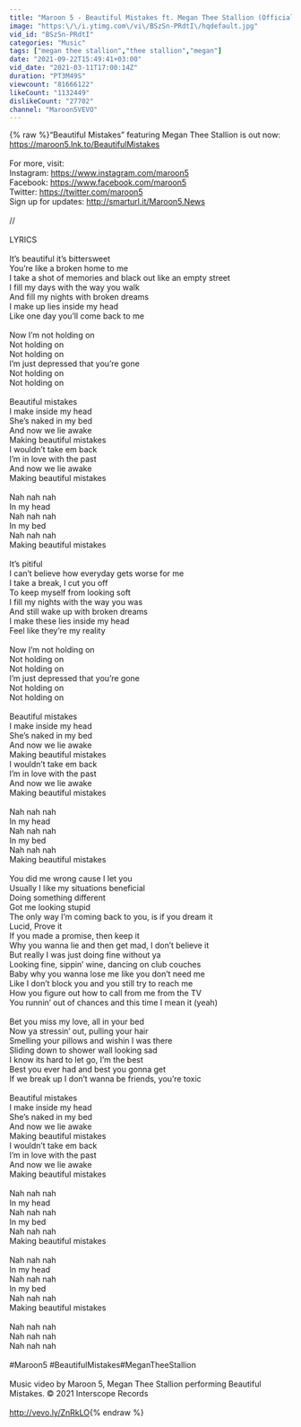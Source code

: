 ```yaml
---
title: "Maroon 5 - Beautiful Mistakes ft. Megan Thee Stallion (Official Music Video)"
image: "https:\/\/i.ytimg.com\/vi\/BSzSn-PRdtI\/hqdefault.jpg"
vid_id: "BSzSn-PRdtI"
categories: "Music"
tags: ["megan thee stallion","thee stallion","megan"]
date: "2021-09-22T15:49:41+03:00"
vid_date: "2021-03-11T17:00:14Z"
duration: "PT3M49S"
viewcount: "81666122"
likeCount: "1132449"
dislikeCount: "27702"
channel: "Maroon5VEVO"
---
```

{% raw %}“Beautiful Mistakes” featuring Megan Thee Stallion is out now: <a rel="nofollow" target="blank" href="https://maroon5.lnk.to/BeautifulMistakes​">https://maroon5.lnk.to/BeautifulMistakes​</a><br /> <br />For more, visit: <br />Instagram: <a rel="nofollow" target="blank" href="https://www.instagram.com/maroon5​">https://www.instagram.com/maroon5​</a><br />Facebook: <a rel="nofollow" target="blank" href="https://www.facebook.com/maroon5​">https://www.facebook.com/maroon5​</a><br />Twitter: <a rel="nofollow" target="blank" href="https://twitter.com/maroon5​">https://twitter.com/maroon5​</a><br />Sign up for updates: <a rel="nofollow" target="blank" href="http://smarturl.it/Maroon5.News​">http://smarturl.it/Maroon5.News​</a> <br /><br /> // <br /> <br />LYRICS<br /> <br />It’s beautiful it’s bittersweet<br />You’re like a broken home to me<br />I take a shot of memories and black out like an empty street<br />I fill my days with the way you walk<br />And fill my nights with broken dreams<br />I make up lies inside my head<br />Like one day you’ll come back to me<br /><br />Now I’m not holding on<br />Not holding on<br />Not holding on<br />I’m just depressed that you’re gone<br />Not holding on <br />Not holding on<br /><br />Beautiful mistakes <br />I make inside my head<br />She’s naked in my bed<br />And now we lie awake <br />Making beautiful mistakes<br />I wouldn’t take em back<br />I’m in love with the past<br />And now we lie awake <br />Making beautiful mistakes<br /><br />Nah nah nah<br />In my head<br />Nah nah nah <br />In my bed<br />Nah nah nah<br />Making beautiful mistakes <br /><br />It’s pitiful<br />I can’t believe how everyday gets worse for me <br />I take a break, I cut you off<br />To keep myself from looking soft<br />I fill my nights with the way you was<br />And still wake up with broken dreams<br />I make these lies inside my head<br />Feel like they’re my reality <br /><br />Now I’m not holding on<br />Not holding on<br />Not holding on<br />I’m just depressed that you’re gone<br />Not holding on <br />Not holding on<br /><br />Beautiful mistakes <br />I make inside my head<br />She’s naked in my bed<br />And now we lie awake <br />Making beautiful mistakes<br />I wouldn’t take em back<br />I’m in love with the past<br />And now we lie awake <br />Making beautiful mistakes<br /><br />Nah nah nah<br />In my head<br />Nah nah nah <br />In my bed<br />Nah nah nah<br />Making beautiful mistakes<br /><br />You did me wrong cause I let you<br />Usually I like my situations beneficial<br />Doing something different<br />Got me looking stupid<br />The only way I’m coming back to you, is if you dream it<br />Lucid, Prove it<br />If you made a promise, then keep it<br />Why you wanna lie and then get mad, I don’t believe it<br />But really I was just doing fine without ya <br />Looking fine, sippin’ wine, dancing on club couches  <br />Baby why you wanna lose me like you don’t need me<br />Like I don’t block you and you still try to reach me<br />How you figure out how to call from me from the TV<br />You runnin’ out of chances and this time I mean it (yeah)<br /><br />Bet you miss my love, all in your bed<br />Now ya stressin’ out, pulling your hair<br />Smelling your pillows and wishin I was there <br />Sliding down to shower wall looking sad<br />I know its hard to let go, I’m the best<br />Best you ever had and best you gonna get<br />If we break up I don’t wanna be friends, you’re toxic<br /><br />Beautiful mistakes <br />I make inside my head<br />She’s naked in my bed<br />And now we lie awake <br />Making beautiful mistakes<br />I wouldn’t take em back<br />I’m in love with the past<br />And now we lie awake <br />Making beautiful mistakes<br /><br />Nah nah nah<br />In my head<br />Nah nah nah <br />In my bed<br />Nah nah nah<br />Making beautiful mistakes <br /><br />Nah nah nah<br />In my head<br />Nah nah nah <br />In my bed<br />Nah nah nah<br />Making beautiful mistakes <br /><br />Nah nah nah<br />Nah nah nah<br />Nah nah nah<br /><br />#Maroon5​ #BeautifulMistakes​ #MeganTheeStallion<br /><br />Music video by Maroon 5, Megan Thee Stallion performing Beautiful Mistakes. © 2021 Interscope Records<br /><br /><a rel="nofollow" target="blank" href="http://vevo.ly/ZnRkLO">http://vevo.ly/ZnRkLO</a>{% endraw %}
